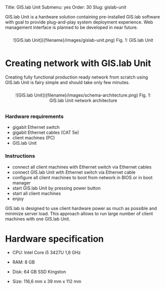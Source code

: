 Title: GIS.lab Unit
Submenu: yes
Order: 30
Slug: gislab-unit

GIS.lab Unit is a hardware solution containing pre-installed GIS.lab software with goal to provide
plug-and-play system deployment experience. Web management interface is planned to be developed in near future.

<div style="text-align:center;padding:10px" markdown="1">
![GIS.lab Unit]({filename}/images/gislab-unit.png)  
Fig. 1: GIS.lab Unit
</div>

# Creating network with GIS.lab Unit
Creating fully functional production ready network from scratch using GIS.lab Unit is fairy simple and should take only few minutes.  

<div style="text-align:center;padding:10px" markdown="1">
![GIS.lab Unit]({filename}/images/schema-architecture.png)  
Fig. 1: GIS.lab Unit network architecture
</div>

### Hardware requirements
* gigabit Ethernet switch
* gigabit Ethernet cables (CAT 5e)
* client machines (PC)
* GIS.lab Unit

### Instructions
* connect all client machines with Ethernet switch via Ethernet cables
* connect GIS.lab Unit with Ethernet switch via Ethernet cable
* configure all client machines to boot from network in BIOS or in boot manager
* start GIS.lab Unit by pressing power button
* start all client machines
* enjoy

GIS.lab is designed to use client hardware power as much as possible and minimize server load. This approach allows to run large number of client machines with one GIS.lab Unit.

# Hardware specification
* CPU: Intel Core i5 3427U 1,8 GHz
* RAM: 8 GB
* Disk: 64 GB SSD Kingston

* Size: 116,6 mm x 39 mm x 112 mm
